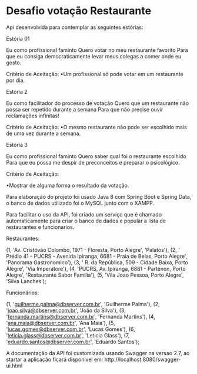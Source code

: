# Desafio votação Restaurante

Api desenvolvida para contemplar as seguintes estórias:

Estória 01

Eu como profissional faminto Quero votar no meu restaurante favorito Para que eu consiga democraticamente levar meus colegas a comer onde eu gosto. 

Critério de Aceitação:
•Um profissional só pode votar em um restaurante por dia. 
 
Estória 2 

Eu como facilitador do processo de votação Quero que um restaurante não possa ser repetido durante a semana Para que não precise ouvir reclamações infinitas! 

Critério de Aceitação:
•O mesmo restaurante não pode ser escolhido mais de uma vez durante a semana. 
 
Estória 3

Eu como profissional faminto Quero saber qual foi o restaurante escolhido Para que eu possa me despir de preconceitos e preparar o psicológico. 

Critério de Aceitação: 

•Mostrar de alguma forma o resultado da votação. 


Para elaboração do projeto foi usado Java 8 com Spring Boot e Spring Data, o banco de dados utilizado foi o MySQL junto com o XAMPP.

Para facilitar o uso da API, foi criado um serviço que é chamado automaticamente para criar o banco de dados e popular a lista de restaurantes e funcionarios.


Restaurantes:

(1, 'Av. Cristóvão Colombo, 1971 - Floresta, Porto Alegre', 'Palatos'),
(2, ' Prédio 41 - PUCRS - Avenida Ipiranga, 6681 - Praia de Belas, Porto Alegre', 'Panorama Gastronomico'),
(3, ' R. da República, 509 - Cidade Baixa, Porto Alegre', 'Via Imperatore'),
(4, 'PUCRS, Av. Ipiranga, 6881 - Partenon, Porto Alegre', 'Restaurante Sabor Familia'),
(5, 'Vila Joao Pessoa, Porto Alegre', 'Silva Lanches');


Funcionários:

(1, 'guilherme.palma@dbserver.com.br', 'Guilherme Palma'),
(2, 'joao.silva@dbserver.com.br', 'João da Silva'),
(3, 'fernanda.martins@dbserver.com.br', 'Fernanda Martins'),
(4, 'ana.maia@dbserver.com.br', 'Ana Maia'),
(5, 'lucas.gomes@dbserver.com.br', 'Lucas Gomes'),
(6, 'leticia.glass@dbserver.com.br', 'Leticia Glass'),
(7, 'eduardo.santos@dbserver.com.br', 'Eduardo Santos');


A documentação da API foi customizada usando Swagger na versao 2.7, ao startar a aplicação ficará disponivel em:
http://localhost:8080/swagger-ui.html


